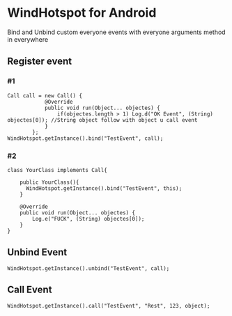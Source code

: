 # WindHotspot for Android
Bind and Unbind custom everyone events with everyone arguments method in everywhere


## Register event 

### #1
```
Call call = new Call() {
            @Override
            public void run(Object... objectes) {
                if(objectes.length > 1) Log.d("OK Event", (String) objectes[0]); //String object follow with object u call event
            }
        };
WindHotspot.getInstance().bind("TestEvent", call);
```

### #2
```
class YourClass implements Call{
    
    public YourClass(){
      WindHotspot.getInstance().bind("TestEvent", this);
    }

    @Override
    public void run(Object... objectes) {
        Log.e("FUCK", (String) objectes[0]);
    }
}
```

## Unbind Event 

```
WindHotspot.getInstance().unbind("TestEvent", call);
```

## Call Event
```
WindHotspot.getInstance().call("TestEvent", "Rest", 123, object);
```
